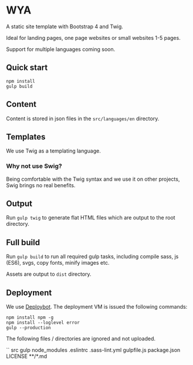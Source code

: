 # WYA

A static site template with Bootstrap 4 and Twig.

Ideal for landing pages, one page websites or small websites 1-5 pages.

Support for multiple languages coming soon.

## Quick start

```
npm install
gulp build
```

## Content

Content is stored in json files in the `src/languages/en` directory.

## Templates

We use Twig as a templating language.

### Why not use Swig?

Being comfortable with the Twig syntax and we use it on other projects, Swig brings no real benefits.

## Output

Run `gulp twig` to generate flat HTML files which are output to the root directory.

## Full build

Run `gulp build` to run all required gulp tasks, including compile sass, js (ES6), svgs, copy fonts, minify images etc.

Assets are output to `dist` directory.

## Deployment

We use [Deploybot](https://deploybot.com). The deployment VM is issued the following commands:

```
npm install npm -g
npm install --loglevel error
gulp --production
```

The following files / directories are ignored and not uploaded.

``
src
gulp
node_modules
.eslintrc
.sass-lint.yml
gulpfile.js
package.json
LICENSE
**/*.md
```
